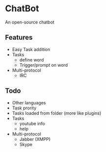 # ChatBot

An open-source chatbot

## Features

   - Easy Task addition
   - Tasks
      - define word
      - Trigger/prompt on word
   - Multi-protocol
      -  IRC

## Todo

   - Other languages
   - Task prority
   - Tasks loaded from folder (more like plugins)
   - Tasks
      - youtube info  
      - help
   - Multi-protocol
      - Jabber (XMPP)
      - Skype
